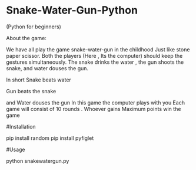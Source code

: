 # Snake-Water-Gun-Python
(Python for beginners)

About the game:

We have all play the game snake-water-gun in the childhood
Just like stone paper scissor. Both the players (Here , Its the computer) should keep the gestures simultaneously. 
The snake drinks the water , the gun shoots the snake, and water douses the gun.

In short Snake beats water  

Gun beats the snake

and Water douses the gun
In this game the computer plays with you
Each game will consist of 10 rounds . Whoever gains Maximum points win the game



#Installation

pip install random
pip install pyfiglet

#Usage

python snakewatergun.py
